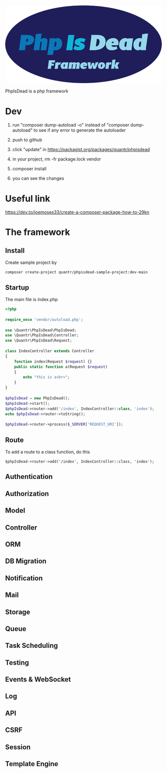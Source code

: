 ![](img/phpisdead.png)

PhpIsDead is a php framework

# Dev

1. run "composer dump-autoload -o" instead of "composer dump-autoload" to see if any error to generate the autoloader

2. push to github

3. click "update" in https://packagist.org/packages/quantr/phpisdead

4. in your project, rm -fr package.lock vendor

5. composer install

6. you can see the changes


# Useful link

https://dev.to/joemoses33/create-a-composer-package-how-to-29kn

# The framework

## Install

Create sample project by 

```
composer create-project quantr/phpisdead-sample-project:dev-main
```

## Startup

The main file is index.php

```php
<?php

require_once 'vendor/autoload.php';

use \Quantr\PhpIsDead\PhpIsDead;
use \Quantr\PhpIsDead\Controller;
use \Quantr\PhpIsDead\Request;

class IndexController extends Controller
{
	function index(Request $request) {}
	public static function a(Request $request)
	{
		echo "this is a<br>";
	}
}

$phpIsDead = new PhpIsDead();
$phpIsDead->start();
$phpIsDead->router->add('/index', IndexController::class, 'index');
echo $phpIsDead->router->toString();

$phpIsDead->router->process($_SERVER['REQUEST_URI']);
```

## Route

To add a route to a class function, do this

```
$phpIsDead->router->add('/index', IndexController::class, 'index');
```


## Authentication

## Authorization

## Model

## Controller

## ORM

## DB Migration

## Notification

## Mail

## Storage

## Queue

## Task Scheduling

## Testing

## Events & WebSocket

## Log

## API

## CSRF

## Session

## Template Engine
